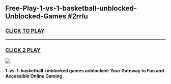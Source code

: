 
## Free-Play-1-vs-1-basketball-unblocked-Unblocked-Games #2rrlu
<h3>
<a href="https://news.freeplayer.one?title=1-vs-1-basketball-unblocked&ref=8M">CLICK TO PLAY</a></h3>
<hr>

<h3>
<a href="https://news.freeplayer.one?title=1-vs-1-basketball-unblocked&ref=8M">CLICK 2 PLAY</a>
  
</h3>

<a href="https://news.freeplayer.one?title=1-vs-1-basketball-unblocked&ref=8M"><img src="https://clearcache.store/games.png"></a>


**1-vs-1-basketball-unblocked games unblocked: Your Gateway to Fun and Accessible Online Gaming**
